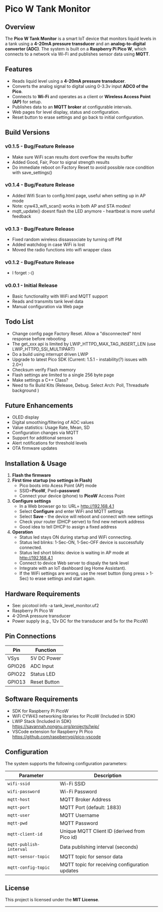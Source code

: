 # Pico W Tank Monitor

## Overview

The **Pico W Tank Monitor** is a smart IoT device that monitors liquid levels in a tank using a **4-20mA pressure transducer** and an **analog-to-digital converter (ADC)**. The system is built on a **Raspberry Pi Pico W**, which connects to a network via Wi-Fi and publishes sensor data using **MQTT**.

## Features

- Reads liquid level using a **4-20mA pressure transducer**.
- Converts the analog signal to digital using 0-3.3v input **ADC0 of the Pico**.
- Connects to **Wi-Fi** and operates as a client or **Wireless Access Point (AP)** for setup.
- Publishes data to an **MQTT broker** at configurable intervals.
- Web pages for level display, status and configuration.
- Reset button to erase settings and go back to initial configuration.

## Build Versions

### v0.1.5 - Bug/Feature Release

- Make sure WiFi scan results dont overflow the results buffer
- Added Good, Fair, Poor to signal strength results
- Do immediate reboot on Factory Reset to avoid possible race condition with save_settings()

### v0.1.4 - Bug/Feature Release

- Added Wifi Scan to config.html page, useful when setting up in AP mode
- Note: cyw43_wifi_scan() works in both AP and STA modes!
- mqtt_update() doesnt flash the LED anymore - heartbeat is more useful feedback

### v0.1.3 - Bug/Feature Release

- Fixed random wireless dissassociate by turning off PM
- Added watchdog in case WiFi is lost
- Moved the radio functions into wifi wrapper class

### v0.1.2 - Bug/Feature Release

- I forget :-()

### v0.0.1 - Initial Release

- Basic functionality with WiFi and MQTT support
- Reads and transmits tank level data
- Manual configuration via Web page

## Todo List

- Change config page Factory Reset. Allow a "disconnected" html response before rebooting
- The get_xxx api is limited by LWIP_HTTPD_MAX_TAG_INSERT_LEN (use LWIP_HTTPD_SSI_MULTIPART)
- Do a build using interrupt driven LWIP
- Upgrade to latest Pico SDK (Current: 1.5.1 - instability(?) issues with 2.0+)
- Checksum verify Flash memory
- Flash settings are limited to a single 256 byte page
- Make settings a C++ Class?
- Need to fix Build Kits (Release, Debug. Select Arch: Poll, Threadsafe background )

## Future Enhancements

- OLED display
- Digital smoothing/filtering of ADC values
- Value statistics: Usage Rate, Mean, SD
- Configuration changes via MQTT
- Support for additional sensors
- Alert notifications for threshold levels
- OTA firmware updates

## Installation & Usage

1. **Flash the firmware**
2. **First time startup (no settings in Flash)**
   - Pico boots into Acess Point (AP) mode
   - SSID=**PicoW**, Pwd=**password**
   - Connect your device (phone) to **PicoW** Access Point
3. **Configure settings**
   - In a Web browser go to: URL= <http://192.168.4.1>
   - Select **Configure** and enter WiFi and MQTT settings
   - Select **Save** - the device will reboot and connect with new settings
   - Check your router (DHCP server) to find new network address
   - Good idea to tell DHCP to assign a fixed address
4. **Operation**
   - Status led stays ON during startup and WiFi connecting.
   - Status led blinks: 1-Sec-ON, 1-Sec-OFF device is successfully connected.
   - Status led short blinks: device is waiting in AP mode at <http://192.168.4.1>
   - Connect to device Web server to dispaly the tank level
   - Integrate with an IoT dashboard (eg Home Assistant).
   - If the WiFi settings are wrong, use the reset button (long press > 1-Sec) to erase settings and start again.

## Hardware Requirements

- See: picotool info -a tank_level_monitor.uf2
- Raspberry Pi Pico W
- 4-20mA pressure transducer
- Power supply (e.g., 12v DC for the transducer and 5v for the PicoW)

## Pin Connections

| Pin    | Function     |
| ------ | ------------ |
| VSys   | 5V DC Power  |
| GPIO26 | ADC Input    |
| GPIO22 | Status LED   |
| GPIO13 | Reset Button |

## Software Requirements

- SDK for Raspberry Pi PicoW
- WiFi CYW43 networking libraries for PicoW (Included in SDK)
- LWIP Stack (Included in SDK) <https://savannah.nongnu.org/projects/lwip/>
- VSCode extension for Raspberry Pi Pico <https://github.com/raspberrypi/pico-vscode>

## Configuration

The system supports the following configuration parameters:

| Parameter               | Description                                    |
| ----------------------- | ---------------------------------------------- |
| `wifi-ssid`             | Wi-Fi SSID                                     |
| `wifi-password`         | Wi-Fi Password                                 |
| `mqtt-host`             | MQTT Broker Address                            |
| `mqtt-port`             | MQTT Port (default: 1883)                      |
| `mqtt-user`             | MQTT Username                                  |
| `mqtt-pwd`              | MQTT Password                                  |
| `mqtt-client-id`        | Unique MQTT Client ID (derived from Pico id)   |
| `mqtt-publish-interval` | Data publishing interval (seconds)             |
| `mqtt-sensor-topic`     | MQTT topic for sensor data                     |
| `mqtt-config-topic`     | MQTT topic for receiving configuration updates |

## License

This project is licensed under the **MIT License**.

---
